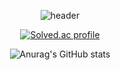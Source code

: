 <div align="center">
  
<!---
Rhode-park/Rhode-park is a ✨ special ✨ repository because its `README.md` (this file) appears on your GitHub profile.
You can click the Preview link to take a look at your changes.
--->

![header](https://capsule-render.vercel.app/api?type=Waving&height=200&color=gradient&customColorList=0&text=기타치는&nbsp;개발자&nbsp;Rhode&fontSize=50&fontColor=FFFFFF&fontAlign=70&fontAlignY=40)


[![Solved.ac
profile](http://mazassumnida.wtf/api/v2/generate_badge?boj=rhode_park)](https://solved.ac/profile/rhode_park/)

![Anurag's GitHub stats](https://github-readme-stats.vercel.app/api?username=Rhode-park&theme=swift&show_icons=true)

  
</div>

